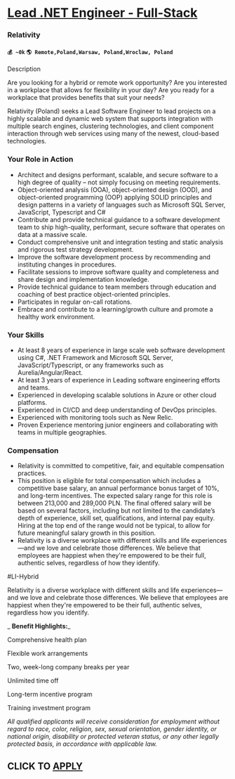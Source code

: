 # [Lead .NET Engineer - Full-Stack](https://www.remotewlb.com/apply/lead-net-engineer-full-stack)  
### Relativity  
#### `💰 ~0k` `🌎 Remote,Poland,Warsaw, Poland,Wroclaw, Poland`  

Description

Are you looking for a hybrid or remote work opportunity? Are you interested in a workplace that allows for flexibility in your day? Are you ready for a workplace that provides benefits that suit your needs?

  

Relativity (Poland) seeks a Lead Software Engineer to lead projects on a highly scalable and dynamic web system that supports integration with multiple search engines, clustering technologies, and client component interaction through web services using many of the newest, cloud-based technologies.

### Your Role in Action

  * Architect and designs performant, scalable, and secure software to a high degree of quality – not simply focusing on meeting requirements.
  * Object-oriented analysis (OOA), object-oriented design (OOD), and object-oriented programming (OOP) applying SOLID principles and design patterns in a variety of languages such as Microsoft SQL Server, JavaScript, Typescript and C#
  * Contribute and provide technical guidance to a software development team to ship high-quality, performant, secure software that operates on data at a massive scale.
  * Conduct comprehensive unit and integration testing and static analysis and rigorous test strategy development.
  * Improve the software development process by recommending and instituting changes in procedures.
  * Facilitate sessions to improve software quality and completeness and share design and implementation knowledge.
  * Provide technical guidance to team members through education and coaching of best practice object-oriented principles.
  * Participates in regular on-call rotations.
  * Embrace and contribute to a learning/growth culture and promote a healthy work environment.

### Your Skills

  * At least 8 years of experience in large scale web software development using C#, .NET Framework and Microsoft SQL Server, JavaScript/Typescript, or any frameworks such as Aurelia/Angular/React.
  * At least 3 years of experience in Leading software engineering efforts and teams.
  * Experienced in developing scalable solutions in Azure or other cloud platforms.
  * Experienced in CI/CD and deep understanding of DevOps principles.
  * Experienced with monitoring tools such as New Relic.
  * Proven Experience mentoring junior engineers and collaborating with teams in multiple geographies.

### Compensation

  * Relativity is committed to competitive, fair, and equitable compensation practices.
  * This position is eligible for total compensation which includes a competitive base salary, an annual performance bonus target of 10%, and long-term incentives. The expected salary range for this role is between 213,000 and 289,000 PLN. The final offered salary will be based on several factors, including but not limited to the candidate’s depth of experience, skill set, qualifications, and internal pay equity. Hiring at the top end of the range would not be typical, to allow for future meaningful salary growth in this position.
  * Relativity is a diverse workplace with different skills and life experiences—and we love and celebrate those differences. We believe that employees are happiest when they're empowered to be their full, authentic selves, regardless of how they identify.

#LI-Hybrid

Relativity is a diverse workplace with different skills and life experiences—and we love and celebrate those differences. We believe that employees are happiest when they're empowered to be their full, authentic selves, regardless how you identify.

  

 _ **Benefit Highlights:**_

Comprehensive health plan

Flexible work arrangements

Two, week-long company breaks per year

Unlimited time off

Long-term incentive program

Training investment program

  

 _All qualified applicants will receive consideration for employment without regard to race, color, religion, sex, sexual orientation, gender identity, or national origin, disability or protected veteran status, or any other legally protected basis, in accordance with applicable law._

  
## CLICK TO [APPLY](https://www.remotewlb.com/apply/lead-net-engineer-full-stack)

